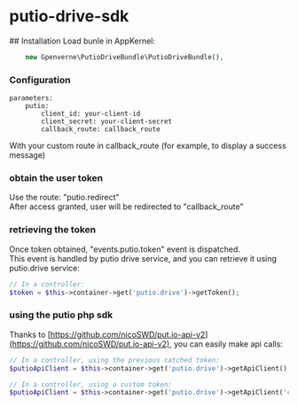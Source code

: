 # putio-drive-sdk

## Installation
Load bunle in AppKernel:
```php
    new Gpenverne\PutioDriveBundle\PutioDriveBundle(),
```

### Configuration
```
parameters:
    putio:
        client_id: your-client-id
        client_secret: your-client-secret
        callback_route: callback_route
```
With your custom route in callback_route (for example, to display a success message)

### obtain the user token
Use the route: "putio.redirect"  
After access granted, user will be redirected to "callback_route"

### retrieving the token
Once token obtained, "events.putio.token" event is dispatched.  
This event is handled by putio drive service, and you can retrieve it using putio.drive service:
```php
// In a controller:
$token = $this->container->get('putio.drive')->getToken();
```

### using the putio php sdk
Thanks to [https://github.com/nicoSWD/put.io-api-v2](https://github.com/nicoSWD/put.io-api-v2), you can easily make api calls:
```php
// In a controller, using the previous catched token:
$putioApiClient = $this->container->get('putio.drive')->getApiClient();

// In a controller, using a custom token:
$putioApiClient = $this->container->get('putio.drive')->getApiClient('custom token');
```

